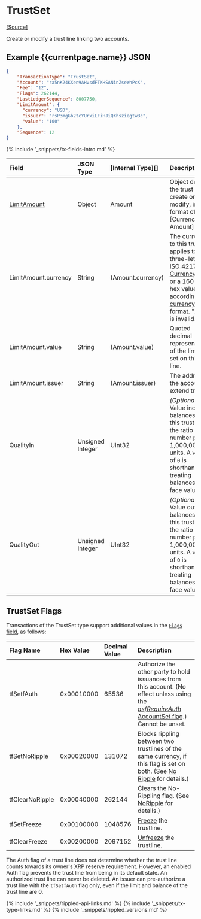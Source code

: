 # TrustSet

[[Source]<br>](https://github.com/ripple/rippled/blob/master/src/ripple/app/tx/impl/SetTrust.cpp "Source")

Create or modify a trust line linking two accounts.

## Example {{currentpage.name}} JSON

```json
{
    "TransactionType": "TrustSet",
    "Account": "ra5nK24KXen9AHvsdFTKHSANinZseWnPcX",
    "Fee": "12",
    "Flags": 262144,
    "LastLedgerSequence": 8007750,
    "LimitAmount": {
      "currency": "USD",
      "issuer": "rsP3mgGb2tcYUrxiLFiHJiQXhsziegtwBc",
      "value": "100"
    },
    "Sequence": 12
}
```

{% include '_snippets/tx-fields-intro.md' %}
<!--{# fix md highlighting_ #}-->

| Field                        | JSON Type        | [Internal Type][] | Description |
|:-----------------------------|:-----------------|:------------------|:-------|
| [LimitAmount](#trust-limits) | Object           | Amount            | Object defining the trust line to create or modify, in the format of a [Currency Amount][]. |
| LimitAmount.currency         | String           | (Amount.currency) | The currency to this trust line applies to, as a three-letter [ISO 4217 Currency Code](http://www.xe.com/iso4217.php) or a 160-bit hex value according to [currency format](reference-currency.html). "XRP" is invalid. |
| LimitAmount.value            | String           | (Amount.value)    | Quoted decimal representation of the limit to set on this trust line. |
| LimitAmount.issuer           | String           | (Amount.issuer)   | The address of the account to extend trust to. |
| QualityIn                    | Unsigned Integer | UInt32            | _(Optional)_ Value incoming balances on this trust line at the ratio of this number per 1,000,000,000 units. A value of `0` is shorthand for treating balances at face value. |
| QualityOut                   | Unsigned Integer | UInt32            | _(Optional)_ Value outgoing balances on this trust line at the ratio of this number per 1,000,000,000 units. A value of `0` is shorthand for treating balances at face value. |


## TrustSet Flags

Transactions of the TrustSet type support additional values in the [`Flags` field](transaction-common-fields.html#flags-field), as follows:

| Flag Name       | Hex Value  | Decimal Value | Description                   |
|:----------------|:-----------|:--------------|:------------------------------|
| tfSetfAuth      | 0x00010000 | 65536         | Authorize the other party to hold issuances from this account. (No effect unless using the [*asfRequireAuth* AccountSet flag](accountset.html#accountset-flags).) Cannot be unset. |
| tfSetNoRipple   | 0x00020000 | 131072        | Blocks rippling between two trustlines of the same currency, if this flag is set on both. (See [No Ripple](rippling.html) for details.) |
| tfClearNoRipple | 0x00040000 | 262144        | Clears the No-Rippling flag. (See [NoRipple](rippling.html) for details.) |
| tfSetFreeze     | 0x00100000 | 1048576       | [Freeze](freezes.html) the trustline. |
| tfClearFreeze   | 0x00200000 | 2097152       | [Unfreeze](freezes.html) the trustline. |

The Auth flag of a trust line does not determine whether the trust line counts towards its owner's XRP reserve requirement. However, an enabled Auth flag prevents the trust line from being in its default state. An authorized trust line can never be deleted. An issuer can pre-authorize a trust line with the `tfSetfAuth` flag only, even if the limit and balance of the trust line are 0.

<!--{# common link defs #}-->
{% include '_snippets/rippled-api-links.md' %}
{% include '_snippets/tx-type-links.md' %}
{% include '_snippets/rippled_versions.md' %}
